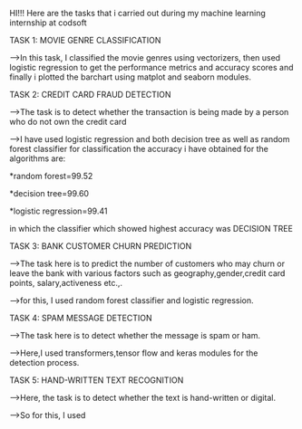 HI!!! Here are the tasks that i carried out during my machine learning internship at codsoft


TASK 1:  MOVIE GENRE CLASSIFICATION

-->In this task, I classified the movie genres using vectorizers, then used logistic regression to get the performance metrics and accuracy scores
and finally i plotted the barchart using matplot and seaborn modules.

TASK 2: CREDIT CARD FRAUD DETECTION

-->The task is to detect whether the transaction is being made by a person who do not own the credit card

-->I have used logistic regression and both decision tree as well as random forest classifier for classification
the accuracy i have obtained for the algorithms are:

*random forest=99.52

*decision tree=99.60

*logistic regression=99.41

in which the classifier which showed highest accuracy was DECISION TREE

TASK 3: BANK CUSTOMER CHURN PREDICTION

-->The task here is to predict the number of customers who may churn or leave the bank with various factors such as geography,gender,credit card points,
salary,activeness etc.,.

-->for this, I used random forest classifier and logistic regression.

TASK 4: SPAM MESSAGE DETECTION

-->The task here is to detect whether the message is spam or ham.

-->Here,I used transformers,tensor flow and keras modules for the detection process.

TASK 5: HAND-WRITTEN TEXT RECOGNITION

-->Here, the task is to detect whether the text is hand-written or digital.

-->So for this, I used 

